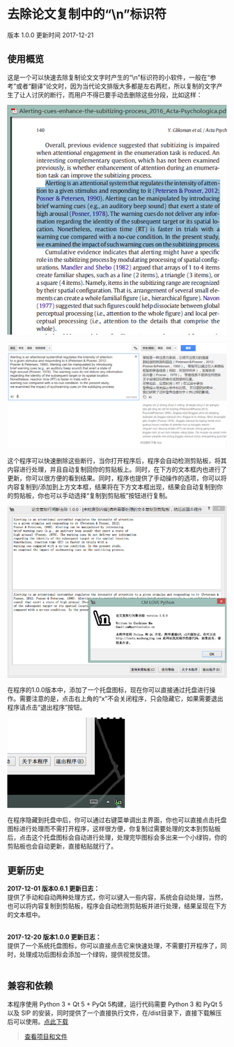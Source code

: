# 去除论文复制中的“\\n”标识符

版本 1.0.0 更新时间 2017-12-21

## 使用概览

这是一个可以快速去除复制论文文字时产生的“\\n”标识符的小软件，一般在“参考”或者“翻译”论文时，因为当代论文排版大多都是左右两栏，所以复制的文字产生了让人讨厌的断行，而用户不得已要手动去删除这些分段，比如这样：

![](/Media/rml1.png)

![](/Media/rml2.png)

这个程序可以快速删除这些断行，当你打开程序后，程序会自动检测剪贴板，将其内容进行处理，并且自动复制回你的剪贴板上。同时，在下方的文本框内也进行了更新，你可以很方便的看到结果。同时，程序也提供了手动操作的选项，你可以将内容复制到/添加到上方文本框，结果将在下方文本框出现，结果会自动复制到你的剪贴板，你也可以手动选择“复制到剪贴板”按钮进行复制。

![](/Media/rml3.png)

在程序的1.0.0版本中，添加了一个托盘图标，现在你可以直接通过托盘进行操作。需要注意的是，点击右上角的“x”不会关闭程序，只会隐藏它，如果需要退出程序请点击“退出程序”按钮。

![](/Media/rml4.png)

在程序隐藏到托盘中后，你可以通过右键菜单调出主界面，你也可以直接点击托盘图标进行处理而不需打开程序，这样很方便，你复制过需要处理的文本到剪贴板后，点击这个托盘图标会自动进行处理，处理完毕图标会多出来一个小绿钩，你的剪贴板也会自动更新，直接粘贴就行了。

## 更新历史

<b>2017-12-01 版本0.6.1 更新日志：</b><br>
提供了手动和自动两种处理方式，你可以键入一些内容，系统会自动处理，当然，也可以将内容复制到剪贴板，程序会自动检测剪贴板并进行处理，结果呈现在下方的文本框中。<br><br>

<b>2017-12-20 版本1.0.0 更新日志：</b><br>
提供了一个系统托盘图标，你可以直接点击它来快速处理，不需要打开程序了，同时，处理成功后图标会添加一个绿钩，提供视觉反馈。<br><br>

## 兼容和依赖

本程序使用 Python 3 + Qt 5 + PyQt 5构建，运行代码需要 Python 3 和 PyQt 5 以及 SIP 的安装，同时提供了一个直接执行文件，在/dist目录下，直接下载解压后可以使用。[点此下载](/Project_RmoveNewlines/dist/removefucknewlines.rar)

> [查看项目和文件](https://github.com/corkine/pyBook/tree/master/Project_RmoveNewlines)